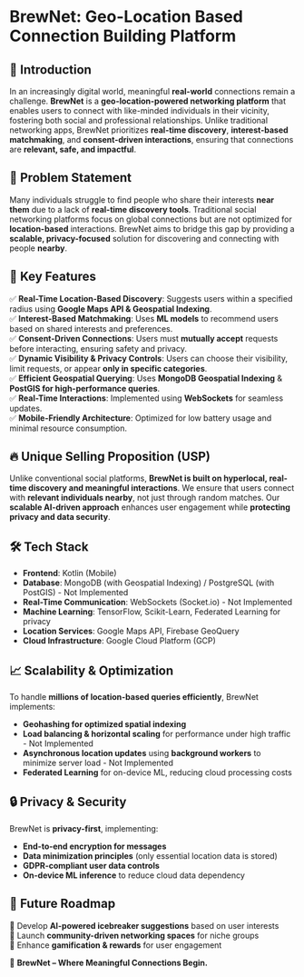 # BrewNet: Geo-Location Based Connection Building Platform

## 🚀 Introduction
In an increasingly digital world, meaningful **real-world** connections remain a challenge. **BrewNet** is a **geo-location-powered networking platform** that enables users to connect with like-minded individuals in their vicinity, fostering both social and professional relationships. Unlike traditional networking apps, BrewNet prioritizes **real-time discovery**, **interest-based matchmaking**, and **consent-driven interactions**, ensuring that connections are **relevant, safe, and impactful**.

## 🎯 Problem Statement
Many individuals struggle to find people who share their interests **near them** due to a lack of **real-time discovery tools**. Traditional social networking platforms focus on global connections but are not optimized for **location-based** interactions. BrewNet aims to bridge this gap by providing a **scalable, privacy-focused** solution for discovering and connecting with people **nearby**.

## 🌟 Key Features
✅ **Real-Time Location-Based Discovery**: Suggests users within a specified radius using **Google Maps API & Geospatial Indexing**.  
✅ **Interest-Based Matchmaking**: Uses **ML models** to recommend users based on shared interests and preferences.  
✅ **Consent-Driven Connections**: Users must **mutually accept** requests before interacting, ensuring safety and privacy.  
✅ **Dynamic Visibility & Privacy Controls**: Users can choose their visibility, limit requests, or appear **only in specific categories**.  
✅ **Efficient Geospatial Querying**: Uses **MongoDB Geospatial Indexing** & **PostGIS for high-performance queries**.  
✅ **Real-Time Interactions**: Implemented using **WebSockets** for seamless updates.  
✅ **Mobile-Friendly Architecture**: Optimized for low battery usage and minimal resource consumption.  

## 🔥 Unique Selling Proposition (USP)
Unlike conventional social platforms, **BrewNet is built on hyperlocal, real-time discovery and meaningful interactions**. We ensure that users connect with **relevant individuals nearby**, not just through random matches. Our **scalable AI-driven approach** enhances user engagement while **protecting privacy and data security**.

## 🛠️ Tech Stack
- **Frontend**: Kotlin (Mobile)
- **Database**: MongoDB (with Geospatial Indexing) / PostgreSQL (with PostGIS) - Not Implemented
- **Real-Time Communication**: WebSockets (Socket.io) - Not Implemented
- **Machine Learning**: TensorFlow, Scikit-Learn, Federated Learning for privacy
- **Location Services**: Google Maps API, Firebase GeoQuery 
- **Cloud Infrastructure**: Google Cloud Platform (GCP) 

## 📈 Scalability & Optimization
To handle **millions of location-based queries efficiently**, BrewNet implements:
- **Geohashing for optimized spatial indexing** 
- **Load balancing & horizontal scaling** for performance under high traffic - Not Implemented
- **Asynchronous location updates** using **background workers** to minimize server load - Not Implemented
- **Federated Learning** for on-device ML, reducing cloud processing costs 

## 🔒 Privacy & Security
BrewNet is **privacy-first**, implementing:
- **End-to-end encryption for messages** 
- **Data minimization principles** (only essential location data is stored)
- **GDPR-compliant user data controls**
- **On-device ML inference** to reduce cloud data dependency

## 🎯 Future Roadmap
📌 Develop **AI-powered icebreaker suggestions** based on user interests  
📌 Launch **community-driven networking spaces** for niche groups  
📌 Enhance **gamification & rewards** for user engagement  



🚀 **BrewNet – Where Meaningful Connections Begin.**

